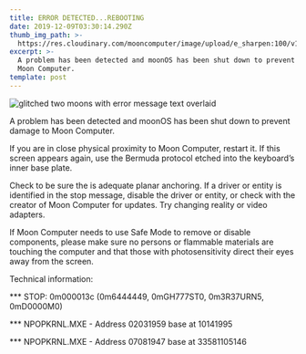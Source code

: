 ```yaml
---
title: ERROR DETECTED...REBOOTING
date: 2019-12-09T03:30:14.290Z
thumb_img_path: >-
  https://res.cloudinary.com/mooncomputer/image/upload/e_sharpen:100/v1575862275/Moon%20Computer%20Blog/moon-computer-error-message-2.gif
excerpt: >-
  A problem has been detected and moonOS has been shut down to prevent damage to
  Moon Computer.
template: post
---
```

![glitched two moons with error message text overlaid](https://res.cloudinary.com/mooncomputer/image/upload/e_sharpen:100/v1575862275/Moon%20Computer%20Blog/moon-computer-error-message-2.gif "Moon Computer Error Message")

A problem has been detected and moonOS has been shut down to prevent damage to Moon Computer. 

If you are in close physical proximity to Moon Computer, restart it. If this screen appears again, use the Bermuda protocol etched into the keyboard’s inner base plate.

Check to be sure the is adequate planar anchoring. If a driver or entity is identified in the stop message, disable the driver or entity, or check with the creator of Moon Computer for updates. Try changing reality or video adapters.

If Moon Computer needs to use Safe Mode to remove or disable components, please make sure no persons or flammable materials are touching the computer and that those with photosensitivity direct their eyes away from the screen. 

Technical information:

\*\**  STOP: 0m000013c (0m6444449, 0mGH777ST0, 0m3R37URN5, 0mD0000M0)

\*\** NPOPKRNL.MXE - Address 02031959 base at 10141995

\*\** NPOPKRNL.MXE - Address 07081947 base at 33581105146
